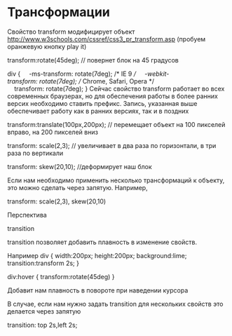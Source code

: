 # Трансформации

Cвойство transform модифицирует объект
http://www.w3schools.com/cssref/css3_pr_transform.asp  (пробуем оранжевую кнопку play it)

transform:rotate(45deg); // повернет блок на 45 градусов

div {
    -ms-transform: rotate(7deg); /* IE 9 */
    -webkit-transform: rotate(7deg); /* Chrome, Safari, Opera */
    transform: rotate(7deg);
}
Сейчас свойство transform работает во всех современных браузерах, но для обеспечения работы в более ранних версих необходимо ставить префикс. Запись, указанная выше обеспечивает работу как в ранних версиях, так и в поздних

transform:translate(100px,200px);  // перемещает объект на 100 пикселей вправо, на 200 пикселей вниз


transform: scale(2,3);  // увеличивает в два раза по горизонтали, в три раза по вертикали

transform: skew(20,10);  //деформирует наш блок

Если нам необходимо применить несколько трансформаций к объекту, это можно сделать через запятую. Например,

transform: scale(2,3), skew(20,10)

Перспектива

transition 

transition позволяет добавить плавность в изменение свойств.

Например 
div {
	width:200px;
height:200px;
background:lime;
transition:transform 2s;
}

div:hover {
	transform:rotate(45deg)
}

Добавит нам плавность в повороте при наведении курсора

В случае, если нам нужно задать transition для нескольких свойств это делается через запятую

transition: top 2s,left 2s;




